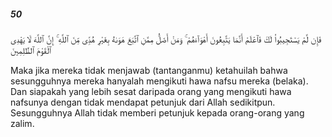 ##### 50

<span class="ayah">فَإِن لَّمْ يَسْتَجِيبُوا۟ لَكَ فَٱعْلَمْ أَنَّمَا يَتَّبِعُونَ أَهْوَآءَهُمْ ۚ وَمَنْ أَضَلُّ مِمَّنِ ٱتَّبَعَ هَوَىٰهُ بِغَيْرِ هُدًۭى مِّنَ ٱللَّهِ ۚ إِنَّ ٱللَّهَ لَا يَهْدِى ٱلْقَوْمَ ٱلظَّٰلِمِينَ</span>

<span class="ayah_translation">Maka jika mereka tidak menjawab (tantanganmu) ketahuilah bahwa sesungguhnya mereka hanyalah mengikuti hawa nafsu mereka (belaka). Dan siapakah yang lebih sesat daripada orang yang mengikuti hawa nafsunya dengan tidak mendapat petunjuk dari Allah sedikitpun. Sesungguhnya Allah tidak memberi petunjuk kepada orang-orang yang zalim.</span>
